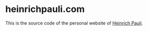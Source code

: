 # heinrichpauli.com
This is the source code of the personal website of [Heinrich Pauli](https://www.heinrichpauli.com/).
